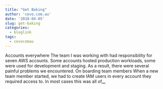```yaml
---
title: "Get Baking"
author: 'cevo.com.au'
date: '2018-04-05'
slug: get-baking
categories:
  - bloglink
tags:
  - cevocomau
---
```


Accounts everywhere The team I was working with had responsibility for seven AWS accounts. Some accounts hosted production workloads, some were used for development and staging. As a result, there were several painful problems we encountered. On boarding team members When a new team member started, we had to create IAM users in every account they required access to. In most cases this was all of[... <i class="fas fa-external-link-alt"></i>](https://cevo.com.au/post/2018-04-05-get-baking/)

